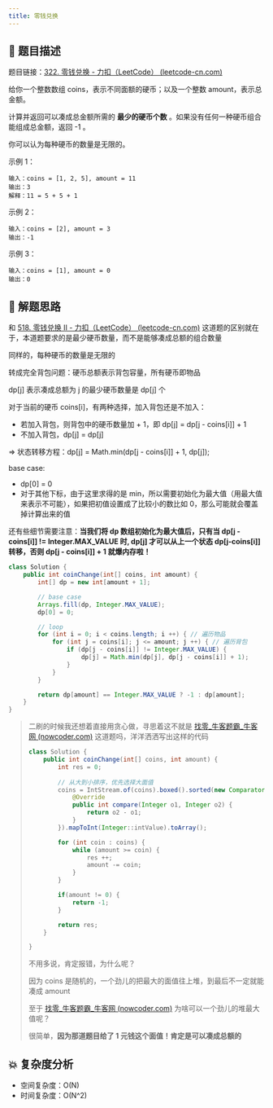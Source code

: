 ```yaml
---
title: 零钱兑换
---
```


## 📃 题目描述

题目链接：[322. 零钱兑换 - 力扣（LeetCode） (leetcode-cn.com)](https://leetcode-cn.com/problems/coin-change/)

给你一个整数数组 coins，表示不同面额的硬币；以及一个整数 amount，表示总金额。

计算并返回可以凑成总金额所需的 **最少的硬币个数** 。如果没有任何一种硬币组合能组成总金额，返回 -1 。

你可以认为每种硬币的数量是无限的。

示例 1：

```
输入：coins = [1, 2, 5], amount = 11
输出：3 
解释：11 = 5 + 5 + 1
```

示例 2：

```
输入：coins = [2], amount = 3
输出：-1
```

示例 3：

```
输入：coins = [1], amount = 0
输出：0
```

## 🔔 解题思路

和 [518. 零钱兑换 II - 力扣（LeetCode） (leetcode-cn.com)](https://leetcode-cn.com/problems/coin-change-2/) 这道题的区别就在于，本道题要求的是最少硬币数量，而不是能够凑成总额的组合数量

同样的，每种硬币的数量是无限的

转成完全背包问题：硬币总额表示背包容量，所有硬币即物品

dp[j] 表示凑成总额为 j 的最少硬币数量是 dp[j] 个

对于当前的硬币 coins[i]，有两种选择，加入背包还是不加入：

- 若加入背包，则背包中的硬币数量加 + 1，即 dp[j] = dp[j - coins[i]] + 1
- 不加入背包，dp[j] = dp[j]

=> 状态转移方程：dp[j] = Math.min(dp[j - coins[i]] + 1, dp[j]);

base case: 

- dp[0] = 0
- 对于其他下标，由于这里求得的是 min，所以需要初始化为最大值（用最大值来表示不可能），如果把初值设置成了比较小的数比如 0，那么可能就会覆盖掉计算出来的值 

还有些细节需要注意：**当我们将 dp 数组初始化为最大值后，只有当 dp[j - coins[i]] != Integer.MAX_VALUE 时, dp[j] 才可以从上一个状态 dp[j-coins[i]] 转移，否则 dp[j - coins[i]] + 1 就爆内存啦！**


```java
class Solution {
    public int coinChange(int[] coins, int amount) {
        int[] dp = new int[amount + 1];

        // base case
        Arrays.fill(dp, Integer.MAX_VALUE);
        dp[0] = 0;

        // loop
        for (int i = 0; i < coins.length; i ++) { // 遍历物品
            for (int j = coins[i]; j <= amount; j ++) { // 遍历背包
                if (dp[j - coins[i]] != Integer.MAX_VALUE) {
                    dp[j] = Math.min(dp[j], dp[j - coins[i]] + 1);
                }
            }
        }

        return dp[amount] == Integer.MAX_VALUE ? -1 : dp[amount];
    }
}
```

> 二刷的时候我还想着直接用贪心做，寻思着这不就是 [找零_牛客题霸_牛客网 (nowcoder.com)](https://www.nowcoder.com/practice/944e5ca0ea88471fbfa73061ebe95728?tpId=137&tqId=33900&companyId=665&rp=1&ru=%2Fcompany%2Fhome%2Fcode%2F665&qru=%2Fta%2Fexam-bytedance%2Fquestion-ranking&tab=answerKey) 这道题吗，洋洋洒洒写出这样的代码
>
> ```java
> class Solution {
>     public int coinChange(int[] coins, int amount) {
>         int res = 0;
> 		
>         // 从大到小排序，优先选择大面值
>         coins = IntStream.of(coins).boxed().sorted(new Comparator<Integer>() {
>             @Override
>             public int compare(Integer o1, Integer o2) {
>                 return o2 - o1;
>             }
>         }).mapToInt(Integer::intValue).toArray();
> 
>         for (int coin : coins) {
>             while (amount >= coin) {
>                 res ++;
>                 amount -= coin;
>             }
>         }
> 
>         if(amount != 0) {
>             return -1;
>         }
> 
>         return res;
>     }
> 
> }
> ```
>
> 不用多说，肯定报错，为什么呢？
>
> 因为 coins 是随机的，一个劲儿的把最大的面值往上堆，到最后不一定就能凑成 amount
>
> 至于 [找零_牛客题霸_牛客网 (nowcoder.com)](https://www.nowcoder.com/practice/944e5ca0ea88471fbfa73061ebe95728?tpId=137&tqId=33900&companyId=665&rp=1&ru=%2Fcompany%2Fhome%2Fcode%2F665&qru=%2Fta%2Fexam-bytedance%2Fquestion-ranking&tab=answerKey) 为啥可以一个劲儿的堆最大值呢？
>
> 很简单，**因为那道题目给了 1 元钱这个面值！肯定是可以凑成总额的**

## 💥 复杂度分析

- 空间复杂度：O(N)
- 时间复杂度：O(N^2)


